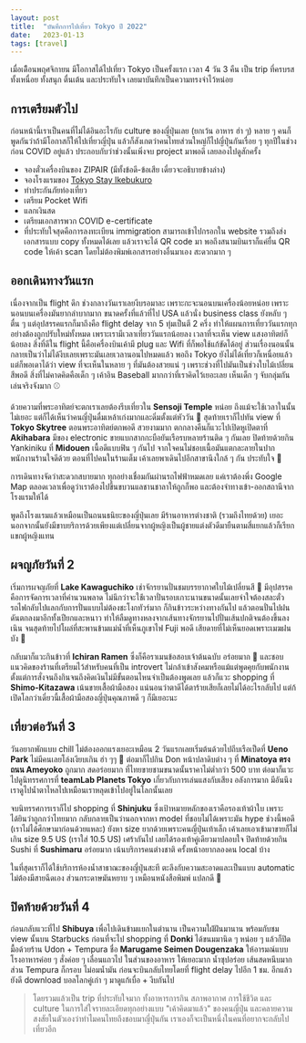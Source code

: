 ```yaml
---
layout: post
title:  "บันทึกการไปเที่ยว Tokyo ปี 2022"
date:   2023-01-13
tags: [travel]
---
```


เมื่อเดืิอนพฤศจิกายน มีโอกาสได้ไปเที่ยว Tokyo เป็นครั้งแรก เวลา 4 วัน 3 คืน เป็น trip ที่ครบรส ทั้งเหนื่อย ทั้งสนุก ตื่นเต้น และประทับใจ เลยมาบันทึกเป็นความทรงจำไว้หน่อย  

## การเตรียมตัวไป
ก่อนหน้านี้เราเป็นคนที่ไม่ได้อินอะไรกับ culture ของญี่ปุ่นเลย (ยกเว้น อาหาร ฮ่า ๆ) หลาย ๆ คนก็พูดกันว่าถ้ามีโอกาสก็ให้ไปเที่ยวญี่ปุ่น แล้วก็สังเกตว่าคนไทยส่วนใหญ่ก็ไปญี่ปุ่นกันเรื่อย ๆ ทุกปีในช่วงก่อน COVID อยู่แล้ว ประกอบกับว่าช่วงนั้นเพิ่งจบ project มาพอดี เลยลองไปดูสักครั้ง  

- จองตั๋วเครื่องบินของ ZIPAIR (มีทั้งข้อดี-ข้อเสีย เดี๋ยวจะอธิบายข้างล่าง)
- จองโรงแรมของ [Tokyo Stay Ikebukuro](https://www.agoda.com/tokyu-stay-ikebukuro/hotel/tokyo-jp.html?cid=1844104)
- ทำประกันภัยท่องเที่ยว
- เตรียม Pocket Wifi
- แลกเงินสด
- เตรียมเอกสารพวก COVID e-certificate
- ที่ประทับใจสุดคือการลงทะเบียน immigration สามารถเข้าไปกรอกใน website รวมถึงส่งเอกสารแบบ copy ทั้งหมดได้เลย แล้วเราจะได้ QR code มา พอถึงสนามบินเราก็แค่ยื่น QR code ให้เค้า scan โดยไม่ต้องพิมพ์เอกสารอย่างอื่นมาเอง สะดวกมาก ๆ

## ออกเดินทางวันแรก
เนื่องจากเป็น flight ดึก ช่วงกลางวันเราเลยงีบรอมาละ เพราะกะจะนอนบนเครื่องน้อยหน่อย เพราะนอนบนเครื่องมันยากลำบากมาก ขนาดครั้งที่แล้วที่ไป USA แล้วนั่ง business class ยังหลับ ๆ ตื่น ๆ แต่อุปสรรคแรกก็มาถึงคือ flight delay จาก 5 ทุ่มเป็นตี 2 ครึ่ง ทำให้แผนการเที่ยววันแรกทุกอย่างต้องถูกปรับใหม่ทั้งหมด เพราะเรามีเวลาเที่ยววันแรกน้อยลง เวลาที่จะเห็น view แสงอาทิตย์ก็น้อยลง สิ่งที่ดีใน flight นี้คือเครื่องบินเค้ามี plug และ Wifi ที่ก็พอใช้แก้ขัดได้อยู่ ส่วนเรื่องนอนนั้นกลายเป็นว่าไม่ได้งีบเลยเพราะมันเลยเวลานอนไปหมดแล้ว พอถึง Tokyo ยังไม่ได้เที่ยวก็เหนื่อยแล้ว แต่ก็พอเดาได้ว่า view ที่จะเห็นในหลาย ๆ ที่มันต้องสวยแน่ ๆ เพราะช่วงที่ไปมันเป็นช่วงใบไม้เปลี่ยนสีพอดี สิ่งที่ไม่คาดคิดคือเด็ก ๆ เค้าอิน Baseball มากกว่าที่เราคิดไว้เยอะเลย เห็นเด็ก ๆ จับกลุ่มกันเล่นจริงจังมาก ⚾️  

ด้วยความที่พระอาทิตย์จะตกเราเลยต้องรีบเที่ยวใน **Sensoji Temple** หน่อย ถึงแม้จะใช้เวลาในนั้นไม่เยอะ แต่ก็ได้เห็นว่าคนญี่ปุ่นดื่มเหล้าเก่งมากและดิ่มตั้งแต่หัววัน 🍻 สุดท้ายเราก็ไปทัน view ที่ **Tokyo Skytree** ตอนพระอาทิตย์ตกพอดี สวยงามมาก ตกกลางคืนก็แวะไปเปิดหูเปิดตาที่ **Akihabara** มีของ electronic ขายแบกสากกะบือยันเรือรบหลายร้านติด ๆ กันเลย ปิดท้ายด้วยกิน Yankiniku ที่ **Midouen** เนื้อดีแบบฟิน ๆ กันไป จากใจคนไม่ชอบเนื้อมันแตกละลายในปาก พนักงานร้านใจดีด้วย ตอนที่ไปคนในร้านเต็ม เค้าเลยพาเดินไปอีกสาขานึงใกล้ ๆ กัน ประทับใจ 🥩  

การเดินทางจัดว่าสะดวกสบายมาก ทุกอย่างเชื่อมกันผ่านรถไฟฟ้าหมดเลย แค่เราต้องพึ่ง Google Map ตลอดเวลาเพื่อดูว่าเราต้องไปขึ้นขบวนแลชานชาลาให้ถูกก็พอ และต้องจำทางเข้า-ออกสถานีจากโรงแรมให้ได้  

พูดถึงโรงแรมแล้วเหมือนเป็นถนนธนิยะของญี่ปุ่นเลย มีร้านอาหารต่างชาติ (รวมถึงไทยด้วย) เยอะ นอกจากนั้นยังมีขาบยริการด้วยเพียงแต่เปลี่ยนจากผู้หญิงเป็นผู้ชายแต่งตัวดีมายืนตามสี่แยกแล้วก็เรียกแขกผู้หญิงแทน

## ผจญภัยวันที่ 2
เริ่มการผจญภัยที่ **Lake Kawaguchiko** เช่าจักรยานปั่นชมบรรยากาศใบไม้เปลี่ยนสี 🍁 มีอุปสรรคคือการจัดการเวลาที่คำนวนพลาด ไม่นึกว่าจะใช่้เวลาปั่นรอบเกาะนานขนาดนั้นเลยจำใจต้องสละตั๋วรถไฟกลับไปแลกกับการปั่นแบบไม่ต้องชะโงกทัวร์มาก ก็กินข้าวระหว่างทางกันไป แล้วตอนปั่นไปฝนดันตกลงมาอีกทั้งเปียกและหนาว ทำให้ลืมดูทางหลงจากเส้นทางจักรยานไปปั่นเส้นปกติจนต้องขึ้นลงเนิน จนสุดท้ายไปโผล่ที่สะพานข้ามแม่น้ำที่เห็นภูเขาไฟ Fuji พอดี เสียดายที่ไม่เห็นยอดเพราะเมฆฝนบัง 🗻  

กลับมาก็แวะกินข้าวที่ **Ichiran Ramen** ซึ่งก็คือราเมนข้อสอบเจ้าต้นฉบับ อร่อยมาก 🍜 และชอบแนวคิดของร้านที่เตรียมไว้สำหรับคนที่เป็น introvert ไม่กล้าเข้าสังคมหรือแม้แต่พูดคุยกับพนักงาน ตั้งแต่การสั่งจนถึงกินจนถึงคิดเงินไม่มีขั้นตอนไหนจำเป็นต้องพูดเลย แล้วก็แวะ shopping ที่ **Shimo-Kitazawa** เน้นขายเสื้อผ้ามือสอง แน่นอนว่าตาดีได้ตาร้ายเสียก็เลยไม่ได้อะไรกลับไป แต่ก้เปิดโลกว่าเดี๋ยวนี้เสื้อผ้ามือสองญี่ปุ่นคุณภาพดี ๆ ก็มีเยอะนะ

## เที่ยวต่อวันที่ 3
วันอยากพักแบบ chill ไม่ต้องออกแรงเยอะเหมือน 2 วันแรกเลยเริ่มต้นด้วยไปถีบเรือเป็ดที่ **Ueno Park** ไม่มีคนเลยโล่งเงียบเกิน ฮ่า ๆๆ 🦢 ต่อมาก็ไปกิน Don หน้าปลาดิบต่าง ๆ ที่ **Minatoya ตรงถนน Ameyoko** ถูกมาก สดอร่อยมาก ที่ไทยขายชามขนาดนั้นราคาไม่ต่ำกว่า 500 บาท ต่อมาก็แวะไปดูนิทรรศการที่ **teamLab Planets Tokyo** เกี่ยวกับการเล่นแสงกับเสียง อลังการมาก มีอันนึงเราดูไปน้ำตาไหลไปเหมือนเราหลุดเข้าไปอยู่ในโลกนั้นเลย  

จบนิทรรศการเราก็ไป shopping ที่ **Shinjuku** ซึ่งเป้าหมายหลักของเราคือรองเท้าผ้าใบ เพราะได้ยินว่าถูกกว่าไทยมาก กลับกลายเป็นว่านอกจากหา model ที่ชอบไม่ได้เพราะมัน hype ช่วงนี้พอดี (เราไม่ได้ศึกษามาก่อนด้วยแหละ) ยังหา size ยากด้วยเพราะคนญี่ปุ่นเท้าเล็ก เค้าเลยเอาเข้ามาขายก็ไม่เกิน size 9.5 US (เราใส่ 10.5 US) เศร้ากันไป เลยได้รองเท้าคู่เดียวมาปลอบใจ ปิดท้ายด้วยกิน Sushi ที่ **Sushimaru** อร่อยมาก เน้นบริการคนต่างชาติ ครั้งหน้าอยากลองคน local บ้าง  

ในที่สุดเราก็ได้ใช้บริการห้องน้ำสาธาณะของญี่ปุ่นสะที ตะลึงกับความสะอาดและเป็นแบบ automatic ไม่ต้องมีสายฉีดเอง ส่วนกระดาษมันหยาบ ๆ เหมือนหนังสือพิมพ์ แปลกดี 🚽

## ปิดท้ายด้วยวันที่ 4
ก่อนกลับแวะที่ไป **Shibuya** เพื่อไปเดินข้ามแยกในตำนาน เป็นความใฝ่ฝันมานาน พร้อมกับชม view นั้นบน Starbucks ก่อนที่จะไป shopping ที่ **Donki** ได้ขนมมานิด ๆ หน่อย ๆ แล้วก็ปิดมื้อด้วยร้าน Udon + Tempura ชื่อ **Marugame Seimen Dougenzaka** ให้อารมณ์แบบโรงอาหารค่อย ๆ สั่งค่อย ๆ เลื่อนแถวไป ในส่วนของอาหาร ให้เยอะมาก น้ำซุปอร่อย เส้นสดหนึบมาก ส่วน Tempura ก็กรอบ ไม่อมน้ำมัน ก่อนจะบินกลับไทยโดยที่ flight delay ไปอีก 1 ชม. อีกแล้ว ยังดี download บอลโลกคู่เก่า ๆ มาดูแก้เบื่อ + งีบกันไป

> โดยรวมแล้วเป็น trip ที่ประทับใจมาก ทั้งอาหารการกิน สภาพอากาศ การใช้ชีวิต และ culture ในการใส่ใจรายละเอียดทุกอย่างแบบ "เค้าคิดมาแล้ว" ของคนญี่ปุ่น และคลายความสงสัยในตัวเองว่าทำไมคนไทยถึงชอบมาญี่ปุ่นกัน เราเองก็จะเป็นหนึ่งในคนที่อยากจะกลับไปเที่ยวอีก